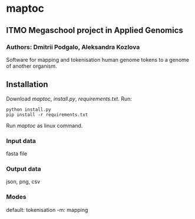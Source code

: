 # maptoc

## ITMO Megaschool project in Applied Genomics
### Authors: Dmitrii Podgalo, Aleksandra Kozlova

Software for mapping and tokenisation human genome tokens to a genome of another organism.

## Installation
Download *maptoc*, *install.py*, *requirements.txt*.
Run:
```
python install.py
pip install -r requirements.txt
```

Run *maptoc* as linux command.

### Input data
fasta file

### Output data
json, png, csv

### Modes
default: tokenisation
-m: mapping
